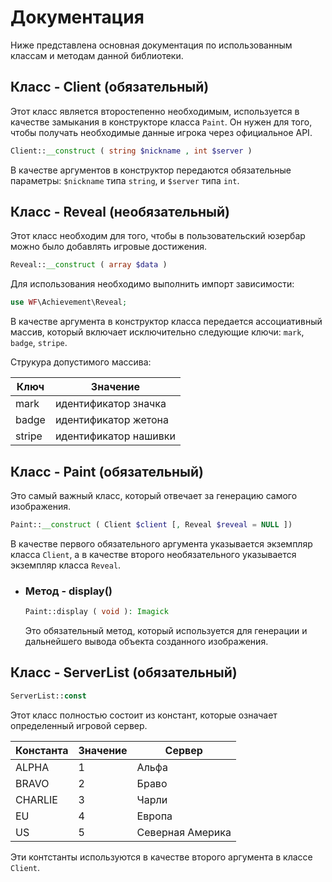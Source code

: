 # Документация

Ниже представлена основная документация по использованным классам и методам данной библиотеки.

## Класс - Client (обязательный)

Этот класс является второстепенно необходимым, используется в качестве замыкания в конструкторе класса `Paint`. Он нужен для того, чтобы получать необходимые данные игрока через официальное API.
```php
Client::__construct ( string $nickname , int $server )
```
В качестве аргументов в конструктор передаются обязательные параметры: `$nickname` типа `string`, и `$server` типа `int`.

## Класс - Reveal (необязательный)

Этот класс необходим для того, чтобы в пользовательский юзербар можно было добавлять игровые достижения. 

```php
Reveal::__construct ( array $data )
```

Для использования необходимо выполнить импорт зависимости:
```php
use WF\Achievement\Reveal;
```

В качестве аргумента в конструктор класса передается ассоциативный массив, который включает исключительно следующие ключи: `mark`, `badge`, `stripe`.


Струкура допустимого массива:

| Ключ          | Значение              |
| ------------- | ----------------------|
| mark          | идентификатор значка  |
| badge         | идентификатор жетона  |
| stripe        | идентификатор нашивки |

## Класс - Paint (обязательный)
Это самый важный класс, который отвечает за генерацию самого изображения.
```php
Paint::__construct ( Client $client [, Reveal $reveal = NULL ])
```
В качестве первого обязательного аргумента указывается экземпляр класса `Client`, а в качестве второго необязательного указывается экземпляр класса `Reveal`. 
* ### Метод - display()
  ```php
  Paint::display ( void ): Imagick 
  ```
  Это обязательный метод, который используется для генерации и дальнейшего вывода объекта созданного изображения.

## Класс - ServerList  (обязательный)
```php
ServerList::const
```
Этот класс полностью состоит из констант, которые означает определенный игровой сервер. 

| Константа | Значение | Сервер           |
| --------- | -------- | ---------------- | 
| ALPHA     | 1        | Альфа            |
| BRAVO     | 2        | Браво            |
| CHARLIE   | 3        | Чарли            |
| EU        | 4        | Европа           |
| US        | 5        | Северная Америка |

Эти контстанты используются в качестве второго аргумента в классе `Client`.
